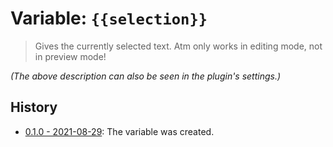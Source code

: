 # Variable: `{{selection}}`

> Gives the currently selected text. Atm only works in editing mode, not in preview mode!

_(The above description can also be seen in the plugin's settings.)_

## History
- [0.1.0 - 2021-08-29](https://github.com/Taitava/obsidian-shellcommands/blob/main/CHANGELOG.md#010---2021-08-29): The variable was created.